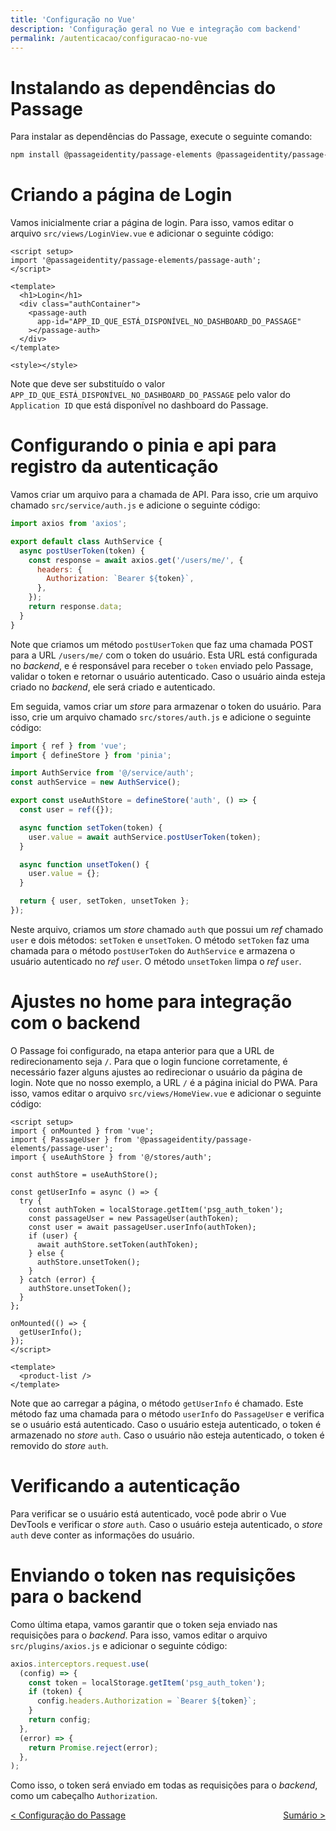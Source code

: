 ```yaml
---
title: 'Configuração no Vue'
description: 'Configuração geral no Vue e integração com backend'
permalink: /autenticacao/configuracao-no-vue
---
```


# Instalando as dependências do Passage

Para instalar as dependências do Passage, execute o seguinte comando:

```bash
npm install @passageidentity/passage-elements @passageidentity/passage-auth
```

# Criando a página de Login

Vamos inicialmente criar a página de login. Para isso, vamos editar o arquivo `src/views/LoginView.vue` e adicionar o seguinte código:

```vue
<script setup>
import '@passageidentity/passage-elements/passage-auth';
</script>

<template>
  <h1>Login</h1>
  <div class="authContainer">
    <passage-auth
      app-id="APP_ID_QUE_ESTÁ_DISPONÍVEL_NO_DASHBOARD_DO_PASSAGE"
    ></passage-auth>
  </div>
</template>

<style></style>
```

Note que deve ser substituído o valor `APP_ID_QUE_ESTÁ_DISPONÍVEL_NO_DASHBOARD_DO_PASSAGE` pelo valor do `Application ID` que está disponível no dashboard do Passage.

# Configurando o pinia e api para registro da autenticação

Vamos criar um arquivo para a chamada de API. Para isso, crie um arquivo chamado `src/service/auth.js` e adicione o seguinte código:

```javascript
import axios from 'axios';

export default class AuthService {
  async postUserToken(token) {
    const response = await axios.get('/users/me/', {
      headers: {
        Authorization: `Bearer ${token}`,
      },
    });
    return response.data;
  }
}
```

Note que criamos um método `postUserToken` que faz uma chamada POST para a URL `/users/me/` com o token do usuário. Esta URL está configurada no _backend_, e é responsável para receber o `token` enviado pelo Passage, validar o token e retornar o usuário autenticado. Caso o usuário ainda esteja criado no _backend_, ele será criado e autenticado.

Em seguida, vamos criar um _store_ para armazenar o token do usuário. Para isso, crie um arquivo chamado `src/stores/auth.js` e adicione o seguinte código:

```javascript
import { ref } from 'vue';
import { defineStore } from 'pinia';

import AuthService from '@/service/auth';
const authService = new AuthService();

export const useAuthStore = defineStore('auth', () => {
  const user = ref({});

  async function setToken(token) {
    user.value = await authService.postUserToken(token);
  }

  async function unsetToken() {
    user.value = {};
  }

  return { user, setToken, unsetToken };
});
```

Neste arquivo, criamos um _store_ chamado `auth` que possui um _ref_ chamado `user` e dois métodos: `setToken` e `unsetToken`. O método `setToken` faz uma chamada para o método `postUserToken` do `AuthService` e armazena o usuário autenticado no _ref_ `user`. O método `unsetToken` limpa o _ref_ `user`.

# Ajustes no home para integração com o backend

O Passage foi configurado, na etapa anterior para que a URL de redirecionamento seja `/`. Para que o login funcione corretamente, é necessário fazer alguns ajustes ao redirecionar o usuário da página de login. Note que no nosso exemplo, a URL `/` é a página inicial do PWA. Para isso, vamos editar o arquivo `src/views/HomeView.vue` e adicionar o seguinte código:

```vue
<script setup>
import { onMounted } from 'vue';
import { PassageUser } from '@passageidentity/passage-elements/passage-user';
import { useAuthStore } from '@/stores/auth';

const authStore = useAuthStore();

const getUserInfo = async () => {
  try {
    const authToken = localStorage.getItem('psg_auth_token');
    const passageUser = new PassageUser(authToken);
    const user = await passageUser.userInfo(authToken);
    if (user) {
      await authStore.setToken(authToken);
    } else {
      authStore.unsetToken();
    }
  } catch (error) {
    authStore.unsetToken();
  }
};

onMounted(() => {
  getUserInfo();
});
</script>

<template>
  <product-list />
</template>
```

Note que ao carregar a página, o método `getUserInfo` é chamado. Este método faz uma chamada para o método `userInfo` do `PassageUser` e verifica se o usuário está autenticado. Caso o usuário esteja autenticado, o token é armazenado no _store_ `auth`. Caso o usuário não esteja autenticado, o token é removido do _store_ `auth`.

# Verificando a autenticação

Para verificar se o usuário está autenticado, você pode abrir o Vue DevTools e verificar o _store_ `auth`. Caso o usuário esteja autenticado, o _store_ `auth` deve conter as informações do usuário.

# Enviando o token nas requisições para o backend

Como última etapa, vamos garantir que o token seja enviado nas requisições para o _backend_. Para isso, vamos editar o arquivo `src/plugins/axios.js` e adicionar o seguinte código:

```javascript
axios.interceptors.request.use(
  (config) => {
    const token = localStorage.getItem('psg_auth_token');
    if (token) {
      config.headers.Authorization = `Bearer ${token}`;
    }
    return config;
  },
  (error) => {
    return Promise.reject(error);
  },
);
```

Como isso, o token será enviado em todas as requisições para o _backend_, como um cabeçalho `Authorization`.

<span style="display: flex; justify-content: space-between;"><span>[&lt; Configuração do Passage](configuracao-passage.html 'Voltar')</span> <span>[Sumário &gt;](../ 'Próximo')</span></span>
